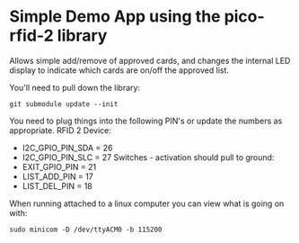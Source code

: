 # Simple Demo App using the pico-rfid-2 library

Allows simple add/remove of approved cards, and changes the internal LED 
display to indicate which cards are on/off the approved list.

You'll need to pull down the library:
```
git submodule update --init
```

You need to plug things into the following PIN's or update the numbers as appropriate.
RFID 2 Device:
* I2C_GPIO_PIN_SDA = 26
* I2C_GPIO_PIN_SLC = 27
Switches - activation should pull to ground:
* EXIT_GPIO_PIN = 21
* LIST_ADD_PIN = 17
* LIST_DEL_PIN = 18

When running attached to a linux computer you can view what is going on with:
```
sudo minicom -D /dev/ttyACM0 -b 115200
```
